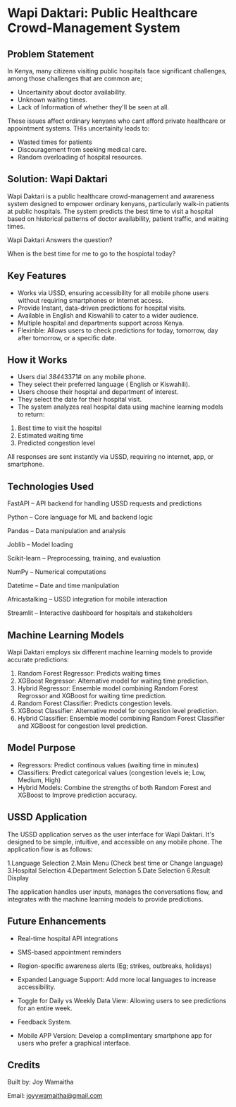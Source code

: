 # Wapi Daktari: Public Healthcare Crowd-Management System

## Problem Statement

In Kenya, many citizens visiting public hospitals face significant challenges, among those challenges that are common are;

- Uncertainity about doctor availability.
- Unknown waiting times.
- Lack of Information of whether they'll be seen at all.

These issues affect ordinary kenyans who cant afford private healthcare or appointment systems. THis uncertainity leads to:

- Wasted times for patients
- Discouragement from seeking medical care.
- Random overloading of hospital resources.

## Solution: Wapi Daktari

Wapi Daktari is a public healthcare crowd-management and awareness system designed to empower ordinary kenyans, particularly walk-in patients at public hospitals. The system predicts the best time to visit a hospital based on historical patterns of doctor availability, patient traffic, and waiting times.

Wapi Daktari Answers the question?

When is the best time for me to go to the hospiotal today?

## Key Features

- Works via USSD, ensuring accessibility for all mobile phone users without requiring smartphones or Internet access.
- Provide Instant, data-driven predictions for hospital visits.
- Available in English and Kiswahili to cater to a wider audience.
- Multiple hospital and departments support across Kenya.
- Flexinble: Allows users to check predictions for today, tomorrow, day after tomorrow, or a specific date.

## How it Works

- Users dial *384*43371# on any mobile phone.
- They select their preferred language ( English or Kiswahili).
- Users choose their hospital and department of interest.
- They select the date for their hospital visit.
- The system analyzes real hospital data using machine learning models to return:

1. Best time to visit the hospital
2. Estimated waiting time
3. Predicted congestion level

All responses are sent instantly via USSD, requiring no internet, app, or smartphone.

## Technologies Used

FastAPI – API backend for handling USSD requests and predictions

Python – Core language for ML and backend logic

Pandas – Data manipulation and analysis

Joblib – Model loading

Scikit-learn – Preprocessing, training, and evaluation

NumPy – Numerical computations

Datetime – Date and time manipulation

Africastalking – USSD integration for mobile interaction

Streamlit – Interactive dashboard for hospitals and stakeholders

## Machine Learning Models

Wapi Daktari employs six different machine learning models to provide accurate predictions:

1. Random Forest Regressor: Predicts waiting times
2. XGBoost Regressor: Alternative model for waiting time prediction.
3. Hybrid Regressor: Ensemble model combining Random Forest Regrossor and XGBoost for waiting time prediction.
4. Random Forest Classifier: Predicts congestion levels.
5. XGBoost Classifier: Alternative model for congestion level prediction.
6. Hybrid Classifier: Ensemble model combining Random Forest Classifier and XGBoost for congestion level prediction.

## Model Purpose

- Regressors: Predict continous values (waiting time in minutes)
- Classifiers: Predict categorical values (congestion levels ie; Low, Medium, High)
- Hybrid Models: Combine the strengths of both Random Forest and XGBoost to Improve prediction accuracy.

## USSD Application

The USSD application serves as the user interface for Wapi Daktari. It's designed to be simple, intuitive, and accessible on any mobile phone. The application flow is as follows:

1.Language Selection
2.Main Menu (Check best time or Change language)
3.Hospital Selection
4.Department Selection
5.Date Selection
6.Result Display

The application handles user inputs, manages the conversations flow, and integrates with the machine learning models to provide predictions.

## Future Enhancements

- Real-time hospital API integrations

- SMS-based appointment reminders

- Region-specific awareness alerts (Eg; strikes, outbreaks, holidays)

- Expanded Language Support: Add more local languages to increase accessibility.

- Toggle for Daily vs Weekly Data View: Allowing users to see predictions for an entire week.

- Feedback System.

- Mobile APP Version: Develop a complimentary smartphone app for users who prefer a graphical interface.

## Credits

Built by: Joy Wamaitha

Email: joyywamaitha@gmail.com
